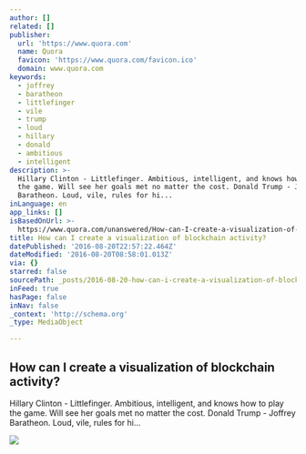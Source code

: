 ```yaml
---
author: []
related: []
publisher:
  url: 'https://www.quora.com'
  name: Quora
  favicon: 'https://www.quora.com/favicon.ico'
  domain: www.quora.com
keywords:
  - joffrey
  - baratheon
  - littlefinger
  - vile
  - trump
  - loud
  - hillary
  - donald
  - ambitious
  - intelligent
description: >-
  Hillary Clinton - Littlefinger. Ambitious, intelligent, and knows how to play
  the game. Will see her goals met no matter the cost. Donald Trump - Joffrey
  Baratheon. Loud, vile, rules for hi...
inLanguage: en
app_links: []
isBasedOnUrl: >-
  https://www.quora.com/unanswered/How-can-I-create-a-visualization-of-blockchain-activity
title: How can I create a visualization of blockchain activity?
datePublished: '2016-08-20T22:57:22.464Z'
dateModified: '2016-08-20T08:58:01.013Z'
via: {}
starred: false
sourcePath: _posts/2016-08-20-how-can-i-create-a-visualization-of-blockchain-activity.md
inFeed: true
hasPage: false
inNav: false
_context: 'http://schema.org'
_type: MediaObject

---
```

<article style=""><h1>How can I create a visualization of blockchain activity?</h1><p>Hillary Clinton - Littlefinger. Ambitious, intelligent, and knows how to play the game. Will see her goals met no matter the cost. Donald Trump - Joffrey Baratheon. Loud, vile, rules for hi...</p><img src="https://qph.ec.quoracdn.net/main-thumb-t-2169-200-Ma3gYtS9xEjN8ud4XC0KR7IL6Kv5432F.jpeg" /></article>